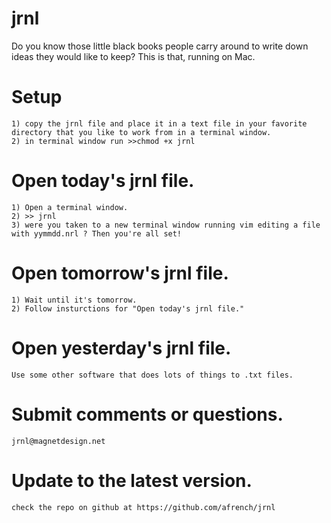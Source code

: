 # jrnl
Do you know those little black books people carry around to write down ideas they would like to keep? 
This is that, running on Mac. 

# Setup
	1) copy the jrnl file and place it in a text file in your favorite directory that you like to work from in a terminal window. 
	2) in terminal window run >>chmod +x jrnl

# Open today's jrnl file.
	1) Open a terminal window. 
	2) >> jrnl
	3) were you taken to a new terminal window running vim editing a file with yymmdd.nrl ? Then you're all set! 
	
# Open tomorrow's jrnl file. 
	1) Wait until it's tomorrow.
	2) Follow insturctions for "Open today's jrnl file."

# Open yesterday's jrnl file. 
	Use some other software that does lots of things to .txt files. 
	
# Submit comments or questions. 
	jrnl@magnetdesign.net

# Update to the latest version. 
	check the repo on github at https://github.com/afrench/jrnl
